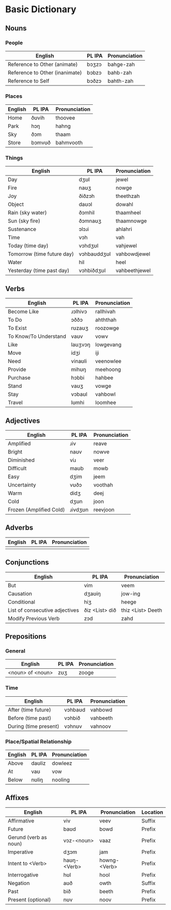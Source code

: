 # Basic Dictionary
## Nouns
### People
| English | PL IPA | Pronunciation |
| --- | --- | --- |
| Reference to Other (animate) | bɔʒzɔ | bahge-zah |
| Reference to Other (inanimate) | bɔbzɔ | bahb-zah |
| Reference to Self | bɔðzɔ | bahth-zah |

### Places
| English | PL IPA | Pronunciation |
| --- | --- | --- |
| Home | ðʊvih | thoovee |
| Park | hɔŋ | hahng |
| Sky | ðɔm | thaam |
| Store | bɔmvʊð | bahmvooth |


### Things
| English | PL IPA | Pronunciation |
| --- | --- | --- |
| Day | dʒʊl | jewel |
| Fire | naʊʒ | nowge |
| Joy | ðiðzɔh | theethzah |
| Object | daʊɔl | dowahl |
| Rain (sky water) | ðɔmhil | thaamheel |
| Sun (sky fire) | ðɔmnaʊʒ | thaamnowge |
| Sustenance | ɔlɔɹi | ahlahri |
| Time | vɔh | vah |
| Today (time day) | vɔhdʒʊl | vahjewel |
| Tomorrow (time future day) | vɔhbaʊddʒʊl | vahbowdjewel |
| Water | hil | heel |
| Yesterday (time past day) | vɔhbiðdʒʊl | vahbeethjewel |

## Verbs
| English | PL IPA | Pronunciation |
| --- | --- | --- |
| Become Like | ɹɔlhivɔ | rallhivah |
| To Do | ɔððɔ | ahththah |
| To Exist | rʊzaʊʒ | roozowge |
| To Know/To Understand | vaʊv | vowv |
| Like | laʊʒvɔŋ | lowgevang |
| Move | idʒi | iji |
| Need | vinaʊli | veenowlee |
| Provide | mihʊŋ | meehoong |
| Purchase | hɔbbi | hahbee |
| Stand | vaʊʒ | vowge |
| Stay | vɔbaʊl | vahbowl |
| Travel | lʊmhi | loomhee |



## Adjectives
| English | PL IPA | Pronunciation |
| --- | --- | --- |
| Amplified | ɹiv | reave |
| Bright | naʊv | nowve |
| Diminished | viɹ | veer |
| Difficult | maʊb | mowb |
| Easy | dʒim | jeem |
| Uncertainty | vʊðɔ | voothah |
| Warm | didʒ | deej |
| Cold | dʒʊn | joon |
| Frozen (Amplified Cold)| ɹivdʒʊn | reevjoon |


## Adverbs
| English | PL IPA | Pronunciation |
| --- | --- | --- |
|  |  |  |



## Conjunctions
| English | PL IPA | Pronunciation |
| --- | --- | --- |
| But | vim | veem |
| Causation | dʒaʊiŋ | jow-ing |
| Conditional | hiʒ | heege |
| List of consecutive adjectives | ðiz \<List> dið | thiz \<List> Deeth |
| Modify Previous Verb | zɔd | zahd |


## Prepositions
### General 
| English | PL IPA | Pronunciation |
| --- | --- | --- |
| \<noun> of \<noun> | zʊʒ | zooge |
### Time
| English | PL IPA | Pronunciation |
| --- | --- | --- |
| After (time future) | vɔhbaʊd | vahbowd |
| Before (time past) | vɔhbið | vahbeeth |
| During (time present) | vɔhnʊv | vahnoov |
### Place/Spatial Relationship
| English | PL IPA | Pronunciation |
| --- | --- | --- |
| Above | daʊliz | dowleez |
| At | vaʊ | vow |
| Below | nʊliŋ | nooling |


## Affixes
| English | PL IPA | Pronunciation | Location |
| --- | --- | --- | --- |
| Affirmative | viv | veev | Suffix |
| Future | baʊd | bowd | Prefix |
| Gerund (verb as noun) | vɔz-\<noun> | vaaz | Prefix |
| Imperative | dʒɔm | jam | Prefix |
| Intent to \<Verb> | haʊŋ-\<Verb> | howng-\<Verb> | Prefix |
| Interrogative | hʊl | hool | Prefix |
| Negation | aʊð | owth | Suffix |
| Past | bið | beeth | Prefix |
| Present (optional) | nʊv | noov | Prefix |
